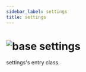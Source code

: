 ```yaml
---
sidebar_label: settings
title: settings
---
```


# <img src='/img/wiki/base.png' alt='base' data-tag='env-tag' /> settings
settings's entry class.<br/>

